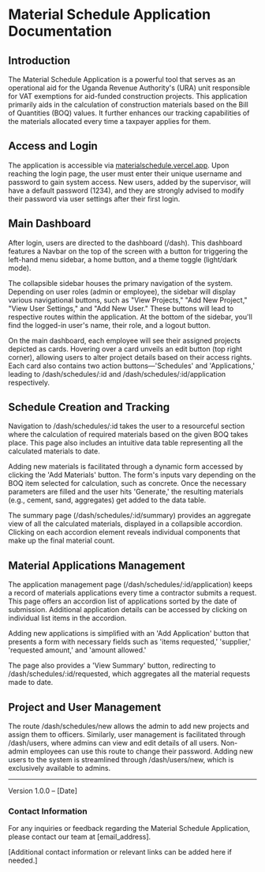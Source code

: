 # Material Schedule Application Documentation

## Introduction

The Material Schedule Application is a powerful tool that serves as an operational aid for the Uganda Revenue Authority's (URA) unit responsible for VAT exemptions for aid-funded construction projects. This application primarily aids in the calculation of construction materials based on the Bill of Quantities (BOQ) values. It further enhances our tracking capabilities of the materials allocated every time a taxpayer applies for them.

## Access and Login

The application is accessible via [materialschedule.vercel.app](https://materialschedule.vercel.app). Upon reaching the login page, the user must enter their unique username and password to gain system access. New users, added by the supervisor, will have a default password (1234), and they are strongly advised to modify their password via user settings after their first login.

## Main Dashboard

After login, users are directed to the dashboard (/dash). This dashboard features a Navbar on the top of the screen with a button for triggering the left-hand menu sidebar, a home button, and a theme toggle (light/dark mode).

The collapsible sidebar houses the primary navigation of the system. Depending on user roles (admin or employee), the sidebar will display various navigational buttons, such as "View Projects," "Add New Project," "View User Settings," and "Add New User." These buttons will lead to respective routes within the application. At the bottom of the sidebar, you'll find the logged-in user's name, their role, and a logout button.

On the main dashboard, each employee will see their assigned projects depicted as cards. Hovering over a card unveils an edit button (top right corner), allowing users to alter project details based on their access rights. Each card also contains two action buttons—'Schedules' and 'Applications,' leading to /dash/schedules/:id and /dash/schedules/:id/application respectively.

## Schedule Creation and Tracking

Navigation to /dash/schedules/:id takes the user to a resourceful section where the calculation of required materials based on the given BOQ takes place. This page also includes an intuitive data table representing all the calculated materials to date.

Adding new materials is facilitated through a dynamic form accessed by clicking the 'Add Materials' button. The form's inputs vary depending on the BOQ item selected for calculation, such as concrete. Once the necessary parameters are filled and the user hits 'Generate,' the resulting materials (e.g., cement, sand, aggregates) get added to the data table.

The summary page (/dash/schedules/:id/summary) provides an aggregate view of all the calculated materials, displayed in a collapsible accordion. Clicking on each accordion element reveals individual components that make up the final material count.

## Material Applications Management

The application management page (/dash/schedules/:id/application) keeps a record of materials applications every time a contractor submits a request. This page offers an accordion list of applications sorted by the date of submission. Additional application details can be accessed by clicking on individual list items in the accordion.

Adding new applications is simplified with an 'Add Application' button that presents a form with necessary fields such as 'items requested,' 'supplier,' 'requested amount,' and 'amount allowed.'

The page also provides a 'View Summary' button, redirecting to /dash/schedules/:id/requested, which aggregates all the material requests made to date.

## Project and User Management

The route /dash/schedules/new allows the admin to add new projects and assign them to officers. Similarly, user management is facilitated through /dash/users, where admins can view and edit details of all users. Non-admin employees can use this route to change their password. Adding new users to the system is streamlined through /dash/users/new, which is exclusively available to admins.

---

Version 1.0.0 – [Date]

### Contact Information

For any inquiries or feedback regarding the Material Schedule Application, please contact our team at [email_address].

[Additional contact information or relevant links can be added here if needed.]

